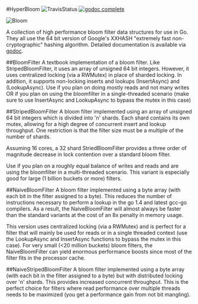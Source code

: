 #HyperBloom
![TravisStatus](https://travis-ci.org/iamthebot/hyperbloom.svg)
[![godoc complete](http://b.repl.ca/v1/godoc-complete-blue.png)](http://godoc.org/github.com/iamthebot/hyperbloom)

![Bloom](https://raw.githubusercontent.com/iamthebot/hyperbloom/master/images/bloom.jpg)

A collection of high performance bloom filter data structures for use in Go. They all use the 64 bit version of Google's XXHASH "extremely fast non-cryptographic" hashing algorithm. Detailed documentation is available via [godoc](http://godoc.org/github.com/iamthebot/hyperbloom).

##BloomFilter
A textbook implementation of a bloom filter. Like StripedBloomFilter, it uses an array of unsigned 64 bit integers. However, it uses centralized locking (via a RWMutex) in place of sharded locking. In addition, it supports non-locking inserts and lookups (InsertAsync) and (LookupAsync). Use if you plan on doing mostly reads and not many writes OR if you plan on using the bloomfilter in a single-threaded scenario (make sure to use InsertAsync and LookupAsync to bypass the mutex in this case)

##StripedBloomFilter
A bloom filter implemented using an array of unsigned 64 bit integers which is divided into 'n' shards. Each shard contains its own mutex, allowing for a high degree of concurrent insert and lookup throughput. One restriction is that the filter size must be a multiple of the number of shards. 

Assuming 16 cores, a 32 shard StriedBloomFilter provides a three order of magnitude decrease in lock contention over a standard bloom filter.

Use if you plan on a roughly equal balance of writes and reads and are using the bloomfilter in a multi-threaded scenario. This variant is especially good for large (1 billion buckets or more) filters.

##NaiveBloomFilter
A bloom filter implemented using a byte array (with each bit in the filter assigned to a byte). This reduces the number of instructions necessary to perform a lookup in the go 1.4 and latest gcc-go compilers. As a result, the NaiveBloomFilter will almost always be faster than the standard variants at the cost of an 8x penalty in memory usage. 

This version uses centralized locking (via a RWMutex) and is perfect for a filter that will mainly be used for reads or in a single threaded context (use the LookupAsync and InsertAsync functions to bypass the mutex in this case). For very small (<20 million buckets) bloom filters, the NaiveBloomFilter can yield enormous performance boosts since most of the filter fits in the processor cache.

##NaiveStripedBloomFilter
A bloom filter implemented using a byte array (with each bit in the filter assigned to a byte) but with distributed locking over 'n' shards. This provides increased concurrent throughput. This is the perfect choice for filters where read performance over multiple threads needs to be maximized (you get a performance gain from not bit mangling).
